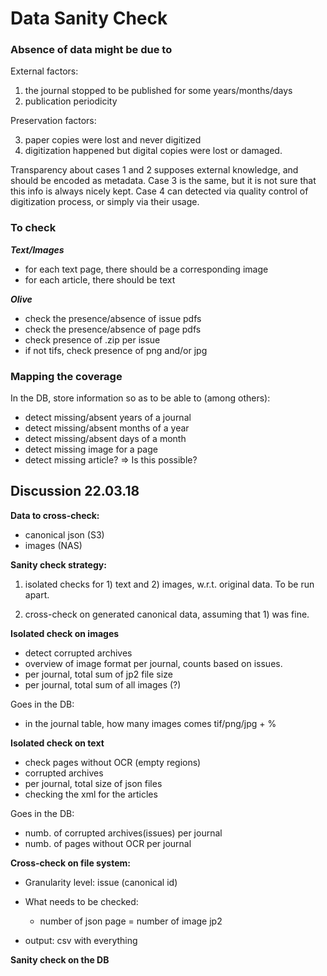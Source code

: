 # Data Sanity Check

### Absence of data might be due to

External factors:

1. the journal stopped to be published for some years/months/days
2. publication periodicity

Preservation factors:

3. paper copies were lost and never digitized
4. digitization happened but digital copies were lost or damaged.

Transparency about cases 1 and 2 supposes external knowledge, and should be encoded as metadata.
Case 3 is the same, but it is not sure that this info is always nicely kept.
Case 4 can detected via quality control of digitization process, or simply via their usage.



### To check

***Text/Images***  
 
- for each text page, there should be a corresponding image
- for each article, there should be text

***Olive***   

- check the presence/absence of issue pdfs
- check the presence/absence of page pdfs
- check presence of .zip per issue
- if not tifs, check presence of png and/or jpg

### Mapping the coverage

In the DB, store information so as to be able to (among others):

- detect missing/absent years of a journal
- detect missing/absent months of a year
- detect missing/absent days of a month
- detect missing image for a page
- detect missing article? => Is this possible?


## Discussion 22.03.18

**Data to cross-check:**   
- canonical json (S3)
- images (NAS)

**Sanity check strategy:**   

1. isolated checks for 1) text and 2) images, w.r.t. original data. To be run apart.

2. cross-check on generated canonical data, assuming that 1) was fine.

**Isolated check on images**
- detect corrupted archives
- overview of image format per journal, counts based on issues.
- per journal, total sum of jp2 file size
- per journal, total sum of all images (?)

Goes in the DB:
- in the journal table, how many images comes tif/png/jpg + %


**Isolated check on text**

- check pages without OCR (empty regions)
- corrupted archives
- per journal, total size of json files
- checking the xml for the articles

Goes in the DB:
- numb. of corrupted archives(issues) per journal
- numb. of pages without OCR per journal

**Cross-check on file system:**

- Granularity level: issue (canonical id)
- What needs to be checked:   
  - number of json page = number of image jp2
 
- output: csv with everything

**Sanity check on the DB**



